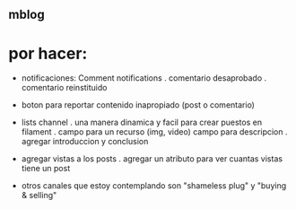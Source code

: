 ## mblog

# por hacer:
- notificaciones:
    Comment notifications
    . comentario desaprobado
    . comentario reinstituido
- boton para reportar contenido inapropiado (post o comentario)
- lists channel
    . una manera dinamica y facil para crear puestos en filament
    . campo para un recurso (img, video) campo para descripcion
    . agregar introduccion y conclusion

- agregar vistas a los posts
    . agregar un atributo para ver cuantas vistas tiene un post
- otros canales que estoy contemplando son "shameless plug" y "buying & selling"